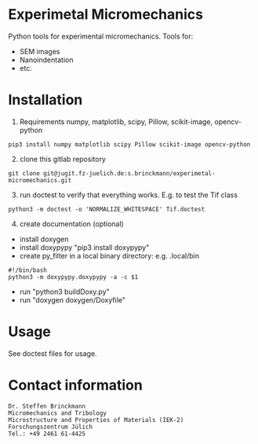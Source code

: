 # Experimetal Micromechanics

Python tools for experimental micromechanics. Tools for:
- SEM images
- Nanoindentation
- etc.

# Installation
1. Requirements
numpy, matplotlib, scipy, Pillow, scikit-image, opencv-python
```
pip3 install numpy matplotlib scipy Pillow scikit-image opencv-python
```
2. clone this gitlab repository
```
git clone git@jugit.fz-juelich.de:s.brinckmann/experimetal-micromechanics.git
```
3. run doctest to verify that everything works. 
E.g. to test the Tif class
```
python3 -m doctest -o 'NORMALIZE_WHITESPACE' Tif.doctest
```
4. create documentation (optional)
  - install doxygen
  - install doxypypy "pip3 install doxypypy"
  - create py_filter in a local binary directory: e.g. .local/bin
  ```
  #!/bin/bash
  python3 -m doxypypy.doxypypy -a -c $1
  ```
  - run "python3 buildDoxy.py"
  - run "doxygen doxygen/Doxyfile"

# Usage
See doctest files for usage.


# Contact information
```
Dr. Steffen Brinckmann
Micromechanics and Tribology
Microstructure and Properties of Materials (IEK-2)
Forschungszentrum Jülich
Tel.: +49 2461 61-4425
```
